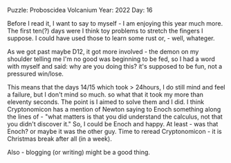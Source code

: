 Puzzle: Proboscidea Volcanium
Year: 2022
Day: 16

Before I read it, I want to say to myself - I am enjoying this year much more.  The first ten(?) days were I think toy problems to stretch the fingers I suppose.  I could have used those to learn some rust or, - well, whateger.

As we got past maybe D12, it got more involved - the demon on my shoulder telling me I'm no good was beginning to be fed, so I had a word with myself and said: why are you doing this? it's supposed to be fun, not a pressured win/lose.  

This means that the days 14/15 which took > 24hours, I do still mind and feel a failure, but I don't mind so much.  so what that it took my more than eleventy seconds. The point is I aimed to solve them and I did. I think Cryptonomicon has a mention of Newton saying to Enoch something along the lines of - "what matters is that you did understand the calculus, not that you didn't discover it."   So, I could be Enoch and happy.  At least - was that Enoch? or maybe it was the other guy.  Time to reread Cryptonomicon - it is Christmas break after all (in a week).

Also - blogging (or writing) might be a good thing.